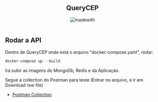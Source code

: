 <h2 align="center" >
  QueryCEP
</h2>

<p align="center">
  <img alt="madewith" src="https://forthebadge.com/images/badges/made-with-c-sharp.svg"><br><br>
</p>

## Rodar a API
Dentro de QueryCEP onde está o arquivo "docker-compose.yaml", rodar:
```powershell
docker-compose up --build
```

Irá subir as imagens do MongoDb, Redis e da Aplicação.

Segue a collection do Postman para teste (Entrar no arquivo, e ir em Download raw file)
- [Postman Collection](https://github.com/wagnerbolfe/QueryAPI/blob/main/Desafio.postman_collection.json)


